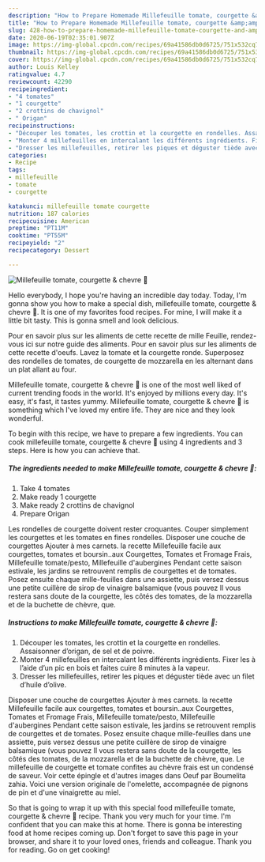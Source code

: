 ```yaml
---
description: "How to Prepare Homemade Millefeuille tomate, courgette &amp;amp; chevre 🍅"
title: "How to Prepare Homemade Millefeuille tomate, courgette &amp;amp; chevre 🍅"
slug: 428-how-to-prepare-homemade-millefeuille-tomate-courgette-and-amp-chevre
date: 2020-06-19T02:35:01.907Z
image: https://img-global.cpcdn.com/recipes/69a41586db0d6725/751x532cq70/millefeuille-tomate-courgette-chevre-🍅-photo-principale-de-la-recette.jpg
thumbnail: https://img-global.cpcdn.com/recipes/69a41586db0d6725/751x532cq70/millefeuille-tomate-courgette-chevre-🍅-photo-principale-de-la-recette.jpg
cover: https://img-global.cpcdn.com/recipes/69a41586db0d6725/751x532cq70/millefeuille-tomate-courgette-chevre-🍅-photo-principale-de-la-recette.jpg
author: Louis Kelley
ratingvalue: 4.7
reviewcount: 42290
recipeingredient:
- "4 tomates"
- "1 courgette"
- "2 crottins de chavignol"
- " Origan"
recipeinstructions:
- "Découper les tomates, les crottin et la courgette en rondelles. Assaisonner d’origan, de sel et de poivre."
- "Monter 4 millefeuilles en intercalant les différents ingrédients. Fixer les à l’aide d’un pic en bois et faites cuire 8 minutes à la vapeur."
- "Dresser les millefeuilles, retirer les piques et déguster tiède avec un filet d’huile d’olive."
categories:
- Recipe
tags:
- millefeuille
- tomate
- courgette

katakunci: millefeuille tomate courgette 
nutrition: 187 calories
recipecuisine: American
preptime: "PT11M"
cooktime: "PT55M"
recipeyield: "2"
recipecategory: Dessert

---
```



![Millefeuille tomate, courgette &amp; chevre 🍅](https://img-global.cpcdn.com/recipes/69a41586db0d6725/751x532cq70/millefeuille-tomate-courgette-chevre-🍅-photo-principale-de-la-recette.jpg)

Hello everybody, I hope you're having an incredible day today. Today, I'm gonna show you how to make a special dish, millefeuille tomate, courgette &amp; chevre 🍅. It is one of my favorites food recipes. For mine, I will make it a little bit tasty. This is gonna smell and look delicious.

Pour en savoir plus sur les aliments de cette recette de mille Feuille, rendez-vous ici sur notre guide des aliments. Pour en savoir plus sur les aliments de cette recette d&#39;oeufs. Lavez la tomate et la courgette ronde. Superposez des rondelles de tomates, de courgette de mozzarella en les alternant dans un plat allant au four.

Millefeuille tomate, courgette &amp; chevre 🍅 is one of the most well liked of current trending foods in the world. It's enjoyed by millions every day. It's easy, it's fast, it tastes yummy. Millefeuille tomate, courgette &amp; chevre 🍅 is something which I've loved my entire life. They are nice and they look wonderful.


To begin with this recipe, we have to prepare a few ingredients. You can cook millefeuille tomate, courgette &amp; chevre 🍅 using 4 ingredients and 3 steps. Here is how you can achieve that.

<!--inarticleads1-->

##### The ingredients needed to make Millefeuille tomate, courgette &amp; chevre 🍅:

1. Take 4 tomates
1. Make ready 1 courgette
1. Make ready 2 crottins de chavignol
1. Prepare  Origan


Les rondelles de courgette doivent rester croquantes. Couper simplement les courgettes et les tomates en fines rondelles. Disposer une couche de courgettes Ajouter à mes carnets. la recette Millefeuille facile aux courgettes, tomates et boursin..aux Courgettes, Tomates et Fromage Frais, Millefeuille tomate/pesto, Millefeuille d&#39;aubergines Pendant cette saison estivale, les jardins se retrouvent remplis de courgettes et de tomates. Posez ensuite chaque mille-feuilles dans une assiette, puis versez dessus une petite cuillère de sirop de vinaigre balsamique (vous pouvez Il vous restera sans doute de la courgette, les côtés des tomates, de la mozzarella et de la buchette de chèvre, que. 

<!--inarticleads2-->

##### Instructions to make Millefeuille tomate, courgette &amp; chevre 🍅:

1. Découper les tomates, les crottin et la courgette en rondelles. Assaisonner d’origan, de sel et de poivre.
1. Monter 4 millefeuilles en intercalant les différents ingrédients. Fixer les à l’aide d’un pic en bois et faites cuire 8 minutes à la vapeur.
1. Dresser les millefeuilles, retirer les piques et déguster tiède avec un filet d’huile d’olive.


Disposer une couche de courgettes Ajouter à mes carnets. la recette Millefeuille facile aux courgettes, tomates et boursin..aux Courgettes, Tomates et Fromage Frais, Millefeuille tomate/pesto, Millefeuille d&#39;aubergines Pendant cette saison estivale, les jardins se retrouvent remplis de courgettes et de tomates. Posez ensuite chaque mille-feuilles dans une assiette, puis versez dessus une petite cuillère de sirop de vinaigre balsamique (vous pouvez Il vous restera sans doute de la courgette, les côtés des tomates, de la mozzarella et de la buchette de chèvre, que. Le millefeuille de courgette et tomate confites au chèvre frais est un condensé de saveur. Voir cette épingle et d&#39;autres images dans Oeuf par Boumelita zahia. Voici une version originale de l&#39;omelette, accompagnée de pignons de pin et d&#39;une vinaigrette au miel. 

So that is going to wrap it up with this special food millefeuille tomate, courgette &amp; chevre 🍅 recipe. Thank you very much for your time. I'm confident that you can make this at home. There is gonna be interesting food at home recipes coming up. Don't forget to save this page in your browser, and share it to your loved ones, friends and colleague. Thank you for reading. Go on get cooking!
